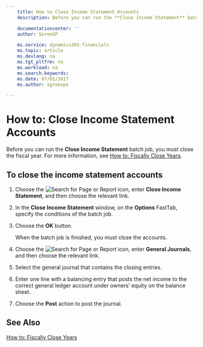 ```yaml
---
    title: How to Close Income Statement Accounts
    description: Before you can run the **Close Income Statement** batch job, you must close the fiscal year.

    documentationcenter: ''
    author: SorenGP

    ms.service: dynamics365-financials
    ms.topic: article
    ms.devlang: na
    ms.tgt_pltfrm: na
    ms.workload: na
    ms.search.keywords:
    ms.date: 07/01/2017
    ms.author: sgroespe

---
```

# How to: Close Income Statement Accounts
Before you can run the **Close Income Statement** batch job, you must close the fiscal year. For more information, see [How to: Fiscally Close Years](how-to-fiscally-close-years.md).  

## To close the income statement accounts  

1.  Choose the ![Search for Page or Report](../../media/ui-search/search_small.png "Search for Page or Report icon") icon, enter **Close Income Statement**, and then choose the relevant link.  
2.  In the **Close Income Statement** window, on the **Options** FastTab, specify the conditions of the batch job.  
3.  Choose the **OK** button.  

    When the batch job is finished, you must close the accounts.  

4.  Choose the ![Search for Page or Report](../../media/ui-search/search_small.png "Search for Page or Report icon") icon, enter **General Journals**, and then choose the relevant link.  
5.  Select the general journal that contains the closing entries.  
6.  Enter one line with a balancing entry that posts the net income to the correct general ledger account under owners’ equity on the balance sheet.  
7.  Choose the **Post** action to post the journal.  

## See Also  
 [How to: Fiscally Close Years](how-to-fiscally-close-years.md)
